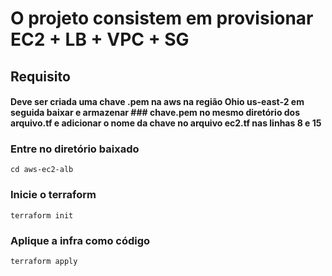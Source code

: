 # O projeto consistem em provisionar EC2 + LB + VPC + SG

## Requisito

#### Deve ser criada uma chave .pem na aws na região Ohio us-east-2 em seguida baixar e armazenar ### chave.pem no mesmo diretório dos arquivo.tf e adicionar o nome da chave no arquivo ec2.tf nas linhas 8 e 15


### Entre no diretório baixado
`cd aws-ec2-alb`

### Inicie o terraform
`terraform init`

### Aplique a infra como código
`terraform apply`